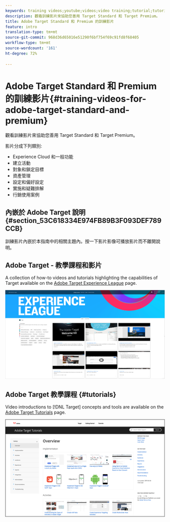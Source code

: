 ```yaml
---
keywords: training videos;youtube;videos;video training;tutorial;tutorials;video
description: 觀看訓練影片來協助您善用 Target Standard 和 Target Premium。
title: Adobe Target Standard 和 Premium 的訓練影片
feature: intro
translation-type: tm+mt
source-git-commit: 968d36d65016e51290f6bf754f69c91fd8f68405
workflow-type: tm+mt
source-wordcount: '161'
ht-degree: 72%

---
```



# Adobe Target Standard 和 Premium 的訓練影片{#training-videos-for-adobe-target-standard-and-premium}

觀看訓練影片來協助您善用 Target Standard 和 Target Premium。

影片分成下列類別:

* Experience Cloud 和一般功能
* 建立活動
* 對象和鎖定目標
* 資產管理
* 設定和偏好設定
* 實施和疑難排解
* 行銷使用案例

## 內嵌於 Adobe Target 說明 {#section_53C618334E974FB89B3F093DEF789CCB}

訓練影片內嵌於本指南中的相關主題內。按一下影片影像可播放影片而不離開說明。

## Adobe Target - 教學課程和影片

A collection of how-to videos and tutorials highlighting the capabilities of Target available on the [Adobe Target Experience League](https://guided.adobe.com/#recommended/solutions/target) page.

![Experience League 影片](/help/c-intro/assets/experience-league.png)

## Adobe Target 教學課程 {#tutorials}

Video introductions to [!DNL Target] concepts and tools are available on  the [Adobe Target Tutorials](https://experienceleague.adobe.com/docs/target-learn/tutorials/overview.html) page.

![Adobe Target 教學課程](/help/c-intro/assets/adobe-target-tutorials-new.png)